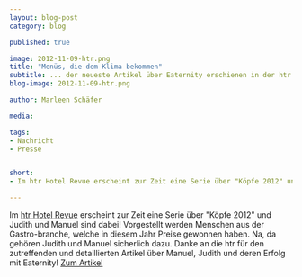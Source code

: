 ```yaml
---
layout: blog-post
category: blog

published: true

image: 2012-11-09-htr.png
title: "Menüs, die dem Klima bekommen"
subtitle: ... der neueste Artikel über Eaternity erschienen in der htr Hotel Revue
blog-image: 2012-11-09-htr.png

author: Marleen Schäfer

media: 

tags:
- Nachricht
- Presse


short:
- Im htr Hotel Revue erscheint zur Zeit eine Serie über "Köpfe 2012" und Judith und Manuel sind dabei!

---
```

Im [htr Hotel Revue][1] erscheint zur Zeit eine Serie über "Köpfe 2012" und Judith und Manuel sind dabei! Vorgestellt werden Menschen aus der Gastro-branche, welche in diesem Jahr Preise gewonnen haben. 
Na, da gehören Judith und Manuel sicherlich dazu. Danke an die htr für den zutreffenden und detaillierten Artikel über Manuel, Judith und deren Erfolg mit Eaternity!
[Zum Artikel][2]

[1]: http://www.htr.ch/index.html
[2]: pdf